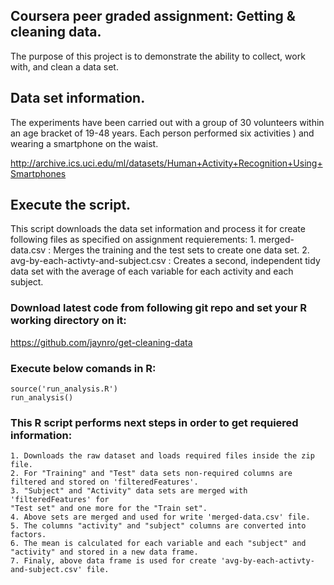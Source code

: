 ## Coursera peer graded assignment:  Getting & cleaning data.

The purpose of this project is to demonstrate the ability to collect, work with, and clean a data set.

## Data set information.

The experiments have been carried out with a group of 30 volunteers within an age bracket of 19-48 years. Each person performed six activities ) and wearing a smartphone on the waist.

http://archive.ics.uci.edu/ml/datasets/Human+Activity+Recognition+Using+Smartphones


## Execute the script.

This script downloads the data set information and process it for  create following files as specified on assignment requierements:
	1. merged-data.csv : Merges the training and the test sets to create one data set.
	2. avg-by-each-activty-and-subject.csv : Creates a second, independent tidy data set with the average of each variable for each activity and each subject.

### Download latest code from following git repo and set your R working directory on it:
https://github.com/jaynro/get-cleaning-data

### Execute  below comands in R:
	source('run_analysis.R')
	run_analysis()

### This R script performs next steps in order to get requiered information:
	1. Downloads the raw dataset and loads required files inside the zip file.
	2. For "Training" and "Test" data sets non-required columns are filtered and stored on 'filteredFeatures'.
	3. "Subject" and "Activity" data sets are merged with 'filteredFeatures' for
	"Test set" and one more for the "Train set".	
	4. Above sets are merged and used for write 'merged-data.csv' file. 
	5. The columns "activity" and "subject" columns are converted into factors.
	6. The mean is calculated for each variable and each "subject" and "activity" and stored in a new data frame.
	7. Finaly, above data frame is used for create 'avg-by-each-activty-and-subject.csv' file.





